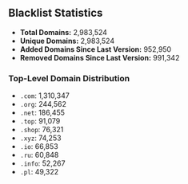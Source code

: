 ## Blacklist Statistics

- **Total Domains:** 2,983,524
- **Unique Domains:** 2,983,524
- **Added Domains Since Last Version:** 952,950
- **Removed Domains Since Last Version:** 991,342

### Top-Level Domain Distribution

-  `.com`: 1,310,347
-  `.org`: 244,562
-  `.net`: 186,455
-  `.top`: 91,079
-  `.shop`: 76,321
-  `.xyz`: 74,253
-  `.io`: 66,853
-  `.ru`: 60,848
-  `.info`: 52,267
-  `.pl`: 49,322
